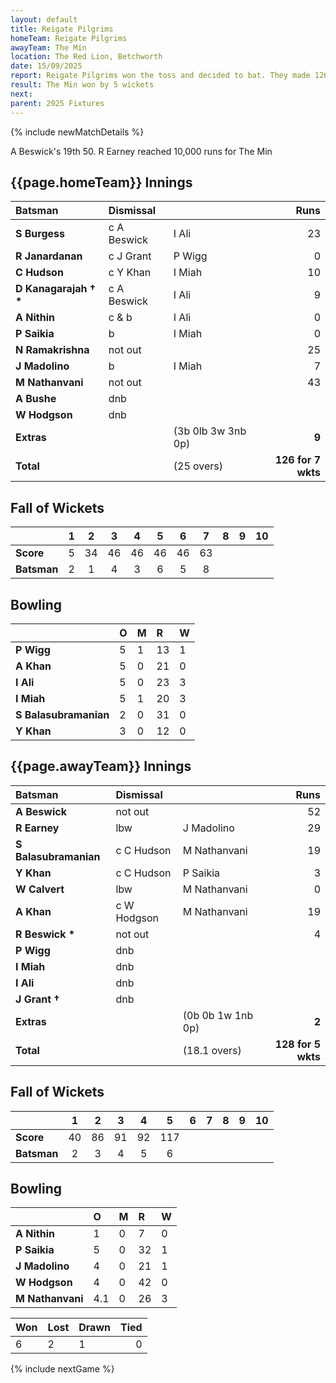 ```yaml
---
layout: default
title: Reigate Pilgrims
homeTeam: Reigate Pilgrims
awayTeam: The Min
location: The Red Lion, Betchworth
date: 15/09/2025
report: Reigate Pilgrims won the toss and decided to bat. They made 126 for 7 wkts in 25 overs. The Min replied with 128 for 5 wkts in 18.1 overs.
result: The Min won by 5 wickets
next: 
parent: 2025 Fixtures
---
```


{% include newMatchDetails %}

A Beswick's 19th 50. R Earney reached 10,000 runs for The Min

## {{page.homeTeam}} Innings

| Batsman | Dismissal | | Runs |
|:---|:---|---|---:|
| **S Burgess** | c A Beswick | I Ali | 23 |
| **R Janardanan** | c J Grant | P Wigg | 0 |
| **C Hudson** | c Y Khan | I Miah | 10 |
| **D Kanagarajah &#8224; &#42;** | c A Beswick | I Ali | 9 |
| **A Nithin** | c & b | I Ali | 0 |
| **P Saikia** | b | I Miah | 0 |
| **N Ramakrishna** | not out |  | 25 |
| **J Madolino** | b | I Miah | 7 |
| **M Nathanvani** | not out |  | 43 |
| **A Bushe** | dnb |  |  |
| **W Hodgson** | dnb |  |  |
| **Extras** | | (3b 0lb 3w 3nb 0p) | **9** |
| **Total** | | (25 overs) | **126 for 7 wkts** |

## Fall of Wickets

| | 1 | 2 | 3 | 4 | 5 | 6 | 7 | 8 | 9 | 10 |
|---|:---:|:---:|:---:|:---:|:---:|:---:|:---:|:---:|:---:|:---:|
| **Score** | 5 | 34 | 46 | 46 | 46 | 46 | 63 |  |  |  |
| **Batsman** | 2 | 1 | 4 | 3 | 6 | 5 | 8 |  |  |  |

## Bowling

| | O | M | R | W |
|---|:---|:---|:---|:---|
| **P Wigg** | 5 | 1| 13 | 1 |
| **A Khan** | 5 | 0 | 21 | 0 |
| **I Ali** | 5 | 0 | 23 | 3 |
| **I Miah** | 5 | 1 | 20 | 3 |
| **S Balasubramanian** | 2 | 0 | 31 | 0 |
| **Y Khan** | 3 | 0 | 12 | 0 |

## {{page.awayTeam}} Innings

| Batsman | Dismissal | | Runs |
|:---|:---|---|---:|
| **A Beswick** | not out |  | 52 |
| **R Earney** | lbw | J Madolino | 29 |
| **S Balasubramanian** | c C Hudson | M Nathanvani | 19 |
| **Y Khan** | c C Hudson | P Saikia | 3 |
| **W Calvert** | lbw | M Nathanvani | 0 |
| **A Khan** | c W Hodgson | M Nathanvani | 19 |
| **R Beswick &#42;** | not out |  | 4 |
| **P Wigg** | dnb | | |
| **I Miah** | dnb | | |
| **I Ali** | dnb | | |
| **J Grant &#8224;** | dnb | | |
| **Extras** | | (0b 0b 1w 1nb 0p) | **2** |
| **Total** | | (18.1 overs) | **128 for 5 wkts** |

## Fall of Wickets

| | 1 | 2 | 3 | 4 | 5 | 6 | 7 | 8 | 9 | 10 |
|---|:---:|:---:|:---:|:---:|:---:|:---:|:---:|:---:|:---:|:---:|
| **Score** | 40 | 86 | 91 | 92 | 117 |  |  |  |  |  |
| **Batsman** | 2 | 3 | 4 | 5 | 6 |  |  |  |  |  | 

## Bowling

| | O | M | R | W |
|---|:---|:---|:---|:---| 
| **A Nithin** | 1 | 0 | 7 | 0 |
| **P Saikia** | 5 | 0 | 32 | 1 |
| **J Madolino** | 4 | 0 | 21 | 1 |
| **W Hodgson** | 4 | 0 | 42 | 0 |
| **M Nathanvani** | 4.1 | 0 | 26 | 3 |

| Won | Lost | Drawn | Tied |
|:---|:---|:---|---:|
| 6 | 2 | 1 | 0 |

{% include nextGame %}